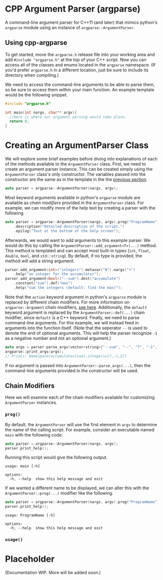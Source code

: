 # CPP Argument Parser (argparse)

A command-line argument parser for C++11 (and later) that mimics python's `argparse` module using an instance of `argparse::ArgumentParser`.

## Using cpp-argparse

To get started, move the `argparse.h` release file into your working area and add `#include "argparse.h"` at the top of your C++ script. Now you 
can access all of the classes and enums located in the `argparse` namespace. (If you'd prefer `argparse.h` in a different location, just be sure 
to include its directory when compiling.)

We need to access the command-line arguments to be able to parse them, so be sure to access them within your main function. An example template 
would be the following snippet.
```C++
#include "argparse.h"

int main(int nargs, char** argv){
  //Here is where our argument parsing would take place.
  return 0;
}
```

# Creating an ArgumentParser Class

We will explore some brief examples before diving into explanations of each of the methods available to the `ArgumentParser` class.
First, we need to create an argument parser instance. This can be created simply using the `ArgumentParser` class's only constructor. The variables 
passed into the constructor are the same as in the template in the the [previous section](#using-cpp-argparse).
```C++
auto parser = argparse::ArgumentParser(nargs, argv);
```
Most keyword arguments available in python's `argparse` module are available as _chain modifiers_ provided in the `ArgumentParser` class. For example,
we can modify more of the help text by creating a parser with the following.
```C++
auto parser = argparse::ArgumentParser(nargs, argv).prog("ProgramName")
	.description("Detailed description of the script.")
	.epilog("Text at the bottom of the help screen");
```
Afterwards, we would want to add arguments to this example parser. We would do this by calling the `ArgumentParser::add_argument<T>(...)` method. This
method is templated and can accept most built-in types (`int`, `float`, `double`, `bool`, and `std::string`). By default, if no type is provided, the
method will add a string argument.
```C++
parser.add_argument<int>("integers").metavar("N").nargs("+")
	.help("an integer for the accumulator");
parser.add_argument<bool>("--sum").dest("accumulate")
	.constant("sum").def("max")
	.help("sum the integers (default: find the max)");
```
Note that the `action` keyword argument in python's `argparse` module is replaced by different chain modifiers. For more information on
`argparse::Argument` chain modifiers, [see here](#placeholder).
Additionally, the `default` keyword argument is replaced by the `ArgumentParser::def(...)` chain modifier, since `default` is a C++ keyword. Finally,
we need to parse command-line arguments. For this example, we will instead feed in arguments into the function itself. (Note that the seperator `--`
is used to denote the end of optional arguments. This will help the parser recognize `-1` as a negative number and not an optional argument.)
```C++
auto args = parser.parse_args(vector<string>{"--sum", "--", "7", "-1", "2"});
argparse::print_args(args);
// Prints: Namespace(accumulate=[sum],integers=[7,-1,2])
```
If no argument is passed into `ArgumentParser::parse_args(...)`, then the command-line arguments provided in the constructor will be used.

## Chain Modifiers

Here we will examine each of the chain modifiers available for customizing `ArgumentParser` instances.

### `prog()`

By default, the `ArgumentParser` will use the first element in `argv` to determine the name of the calling script. For example, consider an executable
named `main` with the following code:
```C++
auto parser = argparse::ArgumentParser(nargs, argv);
parser.print_help();
```
Running this script would give the following output.
```
usage: main [-h]

options:
  -h, --help  show this help message and exit
```
If we wanted a different name to be displayed, we can alter this with the `ArgumentParser::prog(...)` modifier like the following.
```C++
auto parser = argparse::ArgumentParser(nargs, argv).prog("ProgramName");
parser.print_help();
```
```
usage: ProgramName [-h]

options:
  -h, --help  show this help message and exit
```

### `usage()`

# Placeholder

(Documentation WIP. More will be added soon.)
